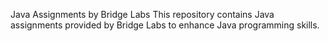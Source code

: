 Java Assignments by Bridge Labs
This repository contains Java assignments provided by Bridge Labs to enhance Java programming skills.
